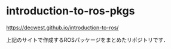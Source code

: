 # introduction-to-ros-pkgs

https://decwest.github.io/introduction-to-ros/

上記のサイトで作成するROSパッケージをまとめたリポジトリです．